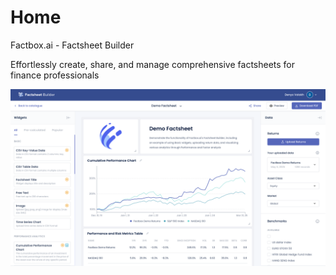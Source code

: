 # Home

Factbox.ai - Factsheet Builder 

Effortlessly create, share, and manage comprehensive factsheets for finance professionals

<img src="images/widgets/SCR-20250516-ccqq.png"/>